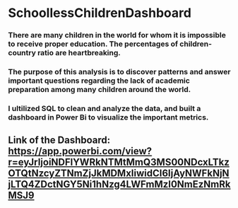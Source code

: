 # SchoollessChildrenDashboard
### There are many children in the world for whom it is impossible to receive proper education. The percentages of children-country ratio are heartbreaking.
### The purpose of this analysis is to discover patterns and answer important questions regarding the lack of academic preparation among many children around the world.
### I ultilized SQL to clean and analyze the data, and built a dashboard in Power Bi to visualize the important metrics.
## Link of the Dashboard: https://app.powerbi.com/view?r=eyJrIjoiNDFlYWRkNTMtMmQ3MS00NDcxLTkzOTQtNzcyZTNmZjJkMDMxIiwidCI6IjAyNWFkNjNjLTQ4ZDctNGY5Ni1hNzg4LWFmMzI0NmEzNmRkMSJ9
